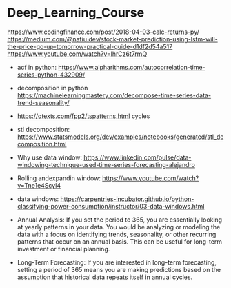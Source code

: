 # Deep_Learning_Course

https://www.codingfinance.com/post/2018-04-03-calc-returns-py/
https://medium.com/@nafiu.dev/stock-market-prediction-using-lstm-will-the-price-go-up-tomorrow-practical-guide-d1df2d54a517
https://www.youtube.com/watch?v=lhrCz6t7rmQ

 - acf in python: https://www.alpharithms.com/autocorrelation-time-series-python-432909/
 - decomposition in python https://machinelearningmastery.com/decompose-time-series-data-trend-seasonality/
 - https://otexts.com/fpp2/tspatterns.html cycles
 - stl decomposition: https://www.statsmodels.org/dev/examples/notebooks/generated/stl_decomposition.html
 - Why use data window: https://www.linkedin.com/pulse/data-windowing-technique-used-time-series-forecasting-alejandro
 - Rolling andexpandin window: https://www.youtube.com/watch?v=Tne1e4Scyl4
 - data windows: https://carpentries-incubator.github.io/python-classifying-power-consumption/instructor/03-data-windows.html

 - Annual Analysis: If you set the period to 365, you are essentially looking at yearly patterns in your data. You would be analyzing or modeling the data with a focus on identifying trends, seasonality, or other recurring patterns that occur on an annual basis. This can be useful for long-term investment or financial planning.

 - Long-Term Forecasting: If you are interested in long-term forecasting, setting a period of 365 means you are making predictions based on the assumption that historical data repeats itself in annual cycles.
